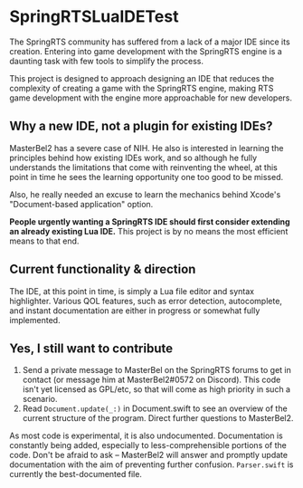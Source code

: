 #  SpringRTSLuaIDETest

The SpringRTS community has suffered from a lack of a major IDE since its creation. Entering into game development with the SpringRTS engine is a daunting task with few tools to simplify the process.

This project is designed to approach designing an IDE that reduces the complexity of creating a game with the SpringRTS engine, making RTS game development with the engine more approachable for new developers.



## Why a new IDE, not a plugin for existing IDEs?

MasterBel2 has a severe case of NIH. He also is interested in learning the principles behind how existing IDEs work, and so although he fully understands the limitations that come with reinventing the wheel, at this point in time he sees the learning opportunity one too good to be missed.

Also, he really needed an excuse to learn the mechanics behind Xcode's "Document-based application" option.

**People urgently wanting a SpringRTS IDE should first consider extending an already existing Lua IDE.** This project is by no means the most efficient means to that end. 

## Current functionality & direction

The IDE, at this point in time, is simply a Lua file editor and syntax highlighter. Various QOL features, such as error detection, autocomplete, and instant documentation are either in progress or somewhat fully implemented.

## Yes, I still want to contribute

1. Send a private message to MasterBel on the SpringRTS forums to get in contact (or message him at MasterBel2#0572 on Discord). This code isn't yet licensed as GPL/etc, so that will come as high priority in such a scenario. 
2. Read `Document.update(_:)` in Document.swift to see an overview of the current structure of the program. Direct further questions to MasterBel2.

As most code is experimental, it is also undocumented. Documentation is constantly being added, especially to less-comprehensible portions of the code. Don't be afraid to ask – MasterBel2 will answer and promptly update documentation with the aim of preventing further confusion. `Parser.swift` is currently the best-documented file.

